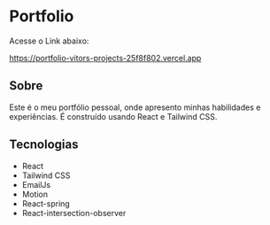 # Portfolio
Acesse o Link abaixo:

https://portfolio-vitors-projects-25f8f802.vercel.app

## Sobre

Este é o meu portfólio pessoal, onde apresento minhas habilidades e experiências. É construído usando React e Tailwind CSS.

## Tecnologias

-    React
-    Tailwind CSS
-    EmailJs
-    Motion
-    React-spring
-    React-intersection-observer
